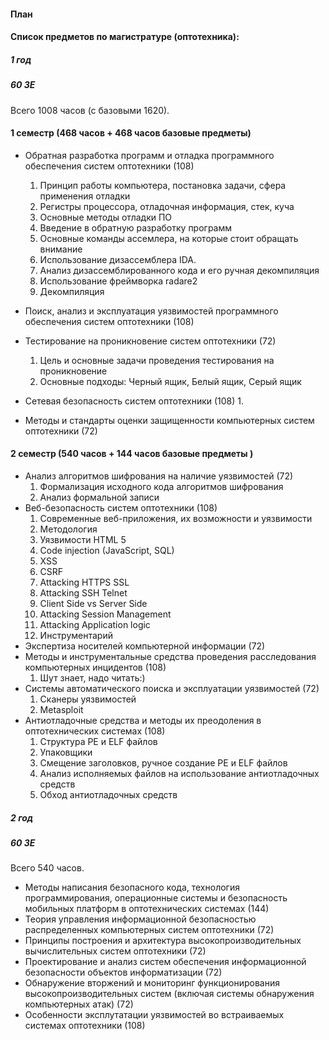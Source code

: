 #### План

#### Список предметов по магистратуре (оптотехника):

##### 1 год

##### 60 ЗЕ

Всего 1008 часов (с базовыми 1620).

#### 1 семестр (468 часов + 468 часов базовые предметы)

* Обратная разработка программ и отладка программного обеспечения систем оптотехники (108)
  1. Принцип работы компьютера, постановка задачи, сфера применения отладки
  2. Регистры процессора, отладочная информация, стек, куча
  3. Основные методы отладки ПО
  4. Введение в обратную разработку программ
  5. Основные команды ассемлера, на которые стоит обращать внимание
  6. Использование дизассемблера IDA.
  7. Анализ дизассемблированного кода и его ручная декомпиляция
  8. Использование фреймворка radare2
  9. Декомпиляция
* Поиск, анализ и эксплуатация уязвимостей программного обеспечения систем оптотехники (108)
* Тестирование на проникновение систем оптотехники (72)
  1. Цель и основные задачи проведения тестирования на проникновение
  2. Основные подходы: Черный ящик, Белый ящик, Серый ящик
* Сетевая безопасность систем оптотехники (108)
  1. 

* Методы и стандарты оценки защищенности компьютерных систем оптотехники (72)

#### 2 семестр (540 часов + 144 часов базовые предметы )

* Анализ алгоритмов шифрования на наличие уязвимостей (72)
  1. Формализация исходного кода алгоритмов шифрования
  2. Анализ формальной записи
* Веб-безопасность систем оптотехники (108)
  1. Современные веб-приложения, их возможности и уязвимости
  2. Методология
  2. Уязвимости HTML 5 
  3. Code injection (JavaScript, SQL)
  4. XSS
  5. CSRF
  6. Attacking HTTPS SSL
  7. Attacking SSH Telnet
  8. Client Side vs Server Side
  9. Attacking Session Management
  10. Attacking Application logic
  11. Инструментарий
* Экспертиза носителей компьютерной информации (72)
* Методы и инструментальные средства проведения расследования компьютерных инцидентов (108)
  1. Шут знает, надо читать:)
* Системы автоматического поиска и эксплуатации уязвимостей (72)
  1. Сканеры уязвимостей 
  2. Metasploit
* Антиотладочные средства и методы их преодоления в оптотехнических системах (108)
  1. Структура PE и ELF файлов
  2. Упаковщики
  3. Смещение заголовков, ручное создание PE и ELF файлов
  4. Анализ исполняемых файлов на использование антиотладочных средств
  5. Обход антиотладочных средств

##### 2 год

##### 60 ЗЕ

Всего 540 часов.
* Методы написания безопасного кода, технология программирования, операционные системы и безопасность мобильных платформ в оптотехнических системах (144)
* Теория управления информационной безопасностью распределенных компьютерных систем оптотехники (72)
* Принципы построения и архитектура высокопроизводительных вычислительных систем оптотехники (72)
* Проектирование и анализ систем обеспечения информационной безопасности объектов информатизации (72)
* Обнаружение вторжений и мониторинг функционирования высокопроизводительных систем (включая системы обнаружения компьютерных атак) (72)
* Особенности эксплутатации уязвимостей во встраиваемых системах оптотехники (108)

